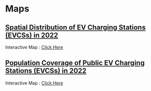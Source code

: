 # Maps

## [Spatial Distribution of EV Charging Stations (EVCSs) in 2022](./A.md)

Interactive Map : [Click Here](./A.md)

## [Population Coverage of Public EV Charging Stations (EVCSs) in 2022](./B.md)

Interactive Map : [Click Here](./B.md)

